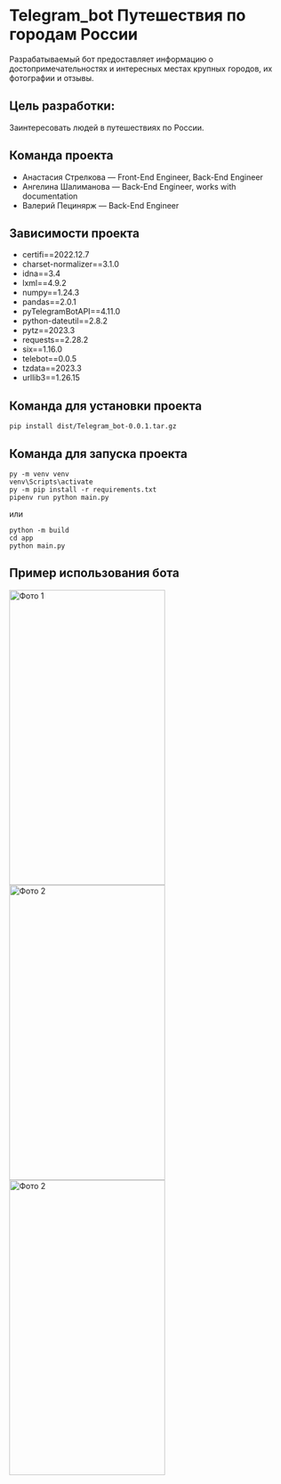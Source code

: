 # Telegram_bot Путешествия по городам России
Разрабатываемый бот предоставляет информацию о достопримечательностях и интересных местах крупных городов, их фотографии и отзывы.
## Цель разработки: 
Заинтересовать людей в путешествиях по России.
## Команда проекта
- Анастасия Стрелкова — Front-End Engineer, Back-End Engineer
- Ангелина Шалиманова — Back-End Engineer, works with documentation
- Валерий Пецинярж — Back-End Engineer
## Зависимости проекта
+ certifi==2022.12.7
+ charset-normalizer==3.1.0
+ idna==3.4
+ lxml==4.9.2
+ numpy==1.24.3
+ pandas==2.0.1
+ pyTelegramBotAPI==4.11.0
+ python-dateutil==2.8.2
+ pytz==2023.3
+ requests==2.28.2
+ six==1.16.0
+ telebot==0.0.5
+ tzdata==2023.3
+ urllib3==1.26.15
## Команда для установки проекта
`pip install dist/Telegram_bot-0.0.1.tar.gz`

## Команда для запуска проекта
```
py -m venv venv
venv\Scripts\activate
py -m pip install -r requirements.txt
pipenv run python main.py
```
или
```
python -m build
cd app 
python main.py
```

## Пример использования бота
<p>
<img src="https://user-images.githubusercontent.com/36643075/234236503-7da5917d-4009-4702-8cbd-a5808bac6a8a.jpg" alt="Фото 1" width=280 height="530">
<img src="https://user-images.githubusercontent.com/36643075/234237426-105571f8-9d82-4264-8923-66322b6dd31a.jpg" alt="Фото 2" width=280 height="530">
<img src="https://user-images.githubusercontent.com/36643075/234237532-5804ff52-e527-4c91-9da9-8a951ec7944f.jpg" alt="Фото 2" width=280 height="530">
</p>
